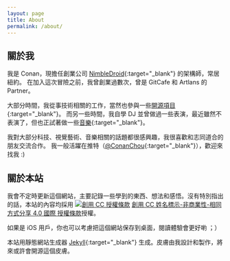 ```yaml
---
layout: page
title: About
permalink: /about/
---
```


## 關於我

我是 Conan，現擔任創業公司 [NimbleDroid](https://nimbledroid.com){:target="_blank"} 的架構師，常居紐約。
在加入這次冒險之前，我曾創業過數次，曾是 GitCafe 和 Artlans 的 Partner。

大部分時間，我從事技術相關的工作，當然也參與一些[開源項目](https://github.com/conanchou){:target="_blank"}。
而另一些時間，我自學 DJ 並曾做過一些表演，最近雖然不表演了，但也正試著做一些[音樂](https://soundcloud.com/sanji_music){:target="_blank"}。

我對大部分科技、視覺藝術、音樂相關的話題都很感興趣，我很喜歡和志同道合的朋友交流合作。
我一般活躍在推特（[@ConanChou](http://twitter.com/conanchou){:target="_blank"}），歡迎來找我 :)


## 關於本站

我會不定時更新這個網站，主要記錄一些學到的東西、想法和感悟。沒有特別指出的話，本站的內容均採用 <a rel="license" href="http://creativecommons.org/licenses/by-nc-sa/4.0/" target="_blank"><img alt="創用 CC 授權條款" style="border-width:0" src="https://i.creativecommons.org/l/by-nc-sa/4.0/80x15.png" /></a> <a rel="license" href="http://creativecommons.org/licenses/by-nc-sa/4.0/" target="_blank">創用 CC 姓名標示-非商業性-相同方式分享 4.0 國際 授權條款</a>授權。

如果是 iOS 用戶，你也可以考慮把這個網站保存到桌面，閱讀體驗會更好喲 ；）

本站用靜態網站生成器 [Jekyll](https://jekyllrb.com/){:target="_blank"} 生成。皮膚由我設計和製作，將來或許會開源這個皮膚。
